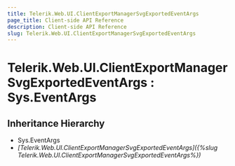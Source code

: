 ```yaml
---
title: Telerik.Web.UI.ClientExportManagerSvgExportedEventArgs
page_title: Client-side API Reference
description: Client-side API Reference
slug: Telerik.Web.UI.ClientExportManagerSvgExportedEventArgs
---
```


# Telerik.Web.UI.ClientExportManagerSvgExportedEventArgs : Sys.EventArgs 

## Inheritance Hierarchy

* Sys.EventArgs
* *[Telerik.Web.UI.ClientExportManagerSvgExportedEventArgs]({%slug Telerik.Web.UI.ClientExportManagerSvgExportedEventArgs%})*